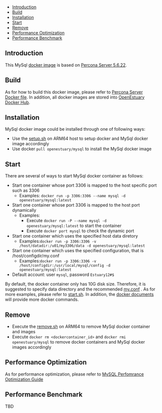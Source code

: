 * [Introduction](#1)
* [Build ](#2)
* [Installation](#3)
* [Start](#4)
* [Remove](#5)
* [Performance Optimization](#6)
* [Performance Benchmark](#7)

## <a name="1">Introduction</a>

This MySql [docker image](https://docs.docker.com/) is based on [Percona Server 5.6.22](https://www.percona.com/downloads/Percona-Server-5.6/Percona-Server-5.6.22-72.0/source/tpercona-server-5.6.22-72.0.tar.gzarball/percona-server-5.6.22-72.0.tar.gz).


## <a name="2">Build</a>
As for how to build this docker image, please refer to [Percona Server Docker file](https://github.com/open-estuary/dockerfiles/tree/master/mysql/percona-server-5.6).
In addition, all docker images are stored into [OpenEstuary Docker Hub](https://cloud.docker.com/app/openestuary).

## <a name="3">Installation</a>
MySql docker image could be installed through one of following ways:  
- Use the [setup.sh](https://github.com/open-estuary/packages/blob/master/docker_apps/mysql/setup.sh) on ARM64 host to setup docker and MySql docker image accordingly
- Use docker `pull openestuary/mysql` to install the MySql docker image  

## <a name="4">Start</a>
There are several of ways to start MySql docker container as follows:
- Start one container whose port 3306 is mapped to the host specific port such as 3306
  - Examples: `docker run -p 3306:3306 --name mysql -d openestuary/mysql:latest`
- Start one container whose port 3306 is mapped to the host port dynamically
  - Examples:
    - Execute `docker run -P --name mysql -d openestuary/mysql:latest` to start the container
    - Execute `docker port mysql` to check the dynamic port
- Start one container which uses the specified host data diretory 
  - Examples:`docker run -p 3306:3306 -v /host/datadir:/u01/my3306/data -d openestuary/mysql:latest`
- Start one container which uses the specified configuration, that is /host/configdir/my.conf
  - Examples:`docker run -p 3306:3306 -v /host/configdir:/usr/local/mysql/config -d openestuary/mysql:latest`
- Default account: user `mysql`, password `Estuary12#$`

By default, the docker container only has 10G disk size. Therefore, it is suggested to specify data directory and the recommended [my.conf](https://github.com/open-estuary/packages/blob/master/docker_apps/mysql/my.conf) . 
As for more examples, please refer to [start.sh](https://github.com/open-estuary/packages/blob/master/docker_apps/mysql/start.sh).
In addition, the [docker documents](https://docs.docker.com/) will provide more docker commands.
                                                   
## <a name="5">Remove</a>
- Execute the [remove.sh](https://github.com/open-estuary/packages/blob/master/docker_apps/mysql/remove.sh) on ARM64 to remove MySql docker container and images 
- Execute `docker rm <dockercontainer_id>` and `docker rmi openestuary/mysql` to remove docker containers and MySql docker images accordingly

## <a name="6">Performance Optimization</a>

As for performance optimization, please refer to [MySQL Perfomrance Optimization Guide](https://github.com/sjtuhjh/perfdocs/blob/master/MySQL%E6%80%A7%E8%83%BD%E4%BC%98%E5%8C%96.pdf)


## <a name="7">Performance Benchmark</a>
TBD 
